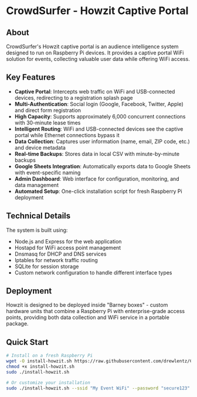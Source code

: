 # CrowdSurfer - Howzit Captive Portal

## About

CrowdSurfer's Howzit captive portal is an audience intelligence system designed to run on Raspberry Pi devices. It provides a captive portal WiFi solution for events, collecting valuable user data while offering WiFi access.

## Key Features

- **Captive Portal**: Intercepts web traffic on WiFi and USB-connected devices, redirecting to a registration splash page
- **Multi-Authentication**: Social login (Google, Facebook, Twitter, Apple) and direct form registration
- **High Capacity**: Supports approximately 6,000 concurrent connections with 30-minute lease times
- **Intelligent Routing**: WiFi and USB-connected devices see the captive portal while Ethernet connections bypass it
- **Data Collection**: Captures user information (name, email, ZIP code, etc.) and device metadata
- **Real-time Backups**: Stores data in local CSV with minute-by-minute backups
- **Google Sheets Integration**: Automatically exports data to Google Sheets with event-specific naming
- **Admin Dashboard**: Web interface for configuration, monitoring, and data management
- **Automated Setup**: One-click installation script for fresh Raspberry Pi deployment

## Technical Details

The system is built using:
- Node.js and Express for the web application
- Hostapd for WiFi access point management
- Dnsmasq for DHCP and DNS services
- Iptables for network traffic routing
- SQLite for session storage
- Custom network configuration to handle different interface types

## Deployment

Howzit is designed to be deployed inside "Barney boxes" - custom hardware units that combine a Raspberry Pi with enterprise-grade access points, providing both data collection and WiFi service in a portable package.

## Quick Start

```bash
# Install on a fresh Raspberry Pi
wget -O install-howzit.sh https://raw.githubusercontent.com/drewlentz/CrowdSurfer/main/howzit-raspi/install-howzit.sh
chmod +x install-howzit.sh
sudo ./install-howzit.sh

# Or customize your installation
sudo ./install-howzit.sh --ssid "My Event WiFi" --password "secure123" --event "Summer Festival 2025"
